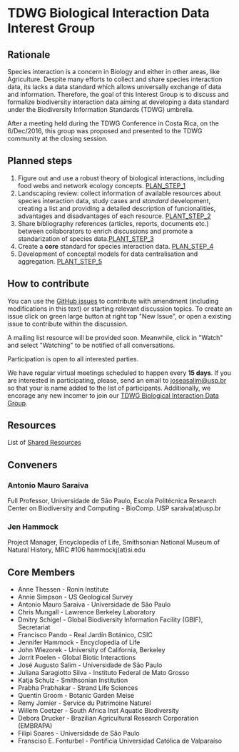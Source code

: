 # TDWG Biological Interaction Data Interest Group

## Rationale

Species interaction is a concern in Biology and either in other areas, like Agriculture. Despite many efforts to collect and share species interaction data, its lacks a data standard which allows universally exchange of data and information. Therefore, the goal of this Interest Group is to discuss and formalize biodiversity interaction data aiming at developing a data standard under the Biodiversity Information Standards (TDWG) umbrella.

After a meeting held during the TDWG Conference in Costa Rica, on the 6/Dec/2016, this group was proposed and presented to the TDWG community at the closing session.

## Planned steps

1. Figure out and use a robust theory of biological interactions, including food webs and network ecology concepts. [PLAN_STEP_1](docs/plan/step1.md)
2. Landscaping review: collect information of available resources about species interaction data, study cases and *standard* development, creating a list and providing a detailed description of funcionalities, advantages and disadvantages of each resource. [PLANT_STEP_2](docs/plan/step2.md)
3. Share bibliography references (articles, reports, documents etc.) between collaborators to enrich discussions and promote a standarization of species data.[PLANT_STEP_3](docs/plan/step3.md)
3. Create a **core** standard for species interaction data. [PLAN_STEP_4](docs/step4.md)
4. Development of conceptal models for data centralisation and aggregation. [PLANT_STEP_5](docs/plan/step5.md)

## How to contribute

You can use the [GitHub issues](https://github.com/tdwg/interaction/issues) to contribute with amendment (including modifications in this text) or starting relevant discussion topics. To create an issue click on green large button at right top "New Issue", or open a existing issue to contribute within the discussion.

A mailing list resource will be provided soon. Meanwhile, click in "Watch" and select "Watching" to be notified of all conversations.

Participation is open to all interested parties.

We have regular virtual meetings scheduled to happen every **15 days**. If you are interested in participating, please, send an email to [joseasalim@usp.br](mailto:joseasalim@usp.br) so that your is name added to the list of participants. Additionally, we encorage any new incomer to join our [TDWG Biological Interaction Data Group](https://groups.google.com/g/tdwg-interaction).

## Resources

List of [Shared Resources](docs/resources.md)

## Conveners

### Antonio Mauro Saraiva
Full Professor, Universidade de São Paulo, Escola Politécnica 
Research Center on Biodiversity and Computing - BioComp. USP 
saraiva(at)usp.br
 
### Jen Hammock
Project Manager, Encyclopedia of Life, Smithsonian
National Museum of Natural History, MRC #106
hammockj(at)si.edu

## Core Members

- Anne Thessen - Ronin Institute
- Annie Simpson - US Geological Survey
- Antonio Mauro Saraiva - Universidade de São Paulo
- Chris Mungall - Lawrence Berkeley Laboratory
- Dmitry Schigel - Global Biodiversity Information Facility (GBIF), Secretariat
- Francisco Pando - Real Jardín Botánico,  CSIC
- Jennifer Hammock - Encyclopedia of Life
- John Wiezorek - University of California, Berkeley
- Jorrit Poelen - Global Biotic Interactions
- José Augusto Salim - Universidade de São Paulo
- Juliana Saragiotto Silva - Instituto Federal de Mato Grosso
- Katja Schulz - Smithsonian Institution
- Prabha Prabhakar - Strand Life Sciences
- Quentin Groom - Botanic Garden Meise
- Remy Jomier -   Service du Patrimoine Naturel
- Willem Coetzer - South Africa  Inst Aquatic Biodiversity
- Debora Drucker - Brazilian Agricultural Research Corporation (EMBRAPA)
- Filipi Soares - Universidade de São Paulo
- Fransciso E. Fonturbel - Pontificia Universidad Católica de Valparaíso 
